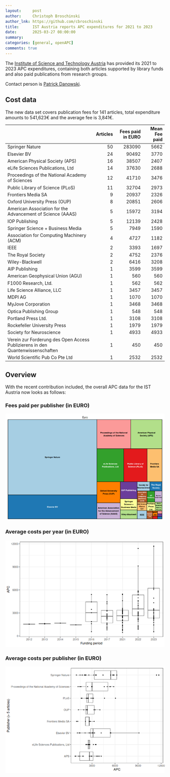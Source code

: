 ```yaml
---
layout:     post
author:     Christoph Broschinski
author_lnk: https://github.com/cbroschinski
title:      IST Austria reports APC expenditures for 2021 to 2023
date:       2025-03-27 08:00:00
summary:    
categories: [general, openAPC]
comments: true
---
```





The [Institute of Science and Technology Austria](https://ist.ac.at/) has provided its 2021 to 2023 APC expenditures, containing both articles supported by library funds and also paid publications from research groups.

Contact person is [Patrick Danowski](mailto:patrick.danowski@ist.ac.at).

## Cost data



The new data set covers publication fees for 141 articles, total expenditure amounts to 541,623€ and the average fee is 3,841€. 




|                                                                               | Articles| Fees paid in EURO| Mean Fee paid|
|:------------------------------------------------------------------------------|--------:|-----------------:|-------------:|
|Springer Nature                                                                |       50|            283090|          5662|
|Elsevier BV                                                                    |       24|             90492|          3770|
|American Physical Society (APS)                                                |       16|             38507|          2407|
|eLife Sciences Publications, Ltd                                               |       14|             37630|          2688|
|Proceedings of the National Academy of Sciences                                |       12|             41710|          3476|
|Public Library of Science (PLoS)                                               |       11|             32704|          2973|
|Frontiers Media SA                                                             |        9|             20937|          2326|
|Oxford University Press (OUP)                                                  |        8|             20851|          2606|
|American Association for the Advancement of Science (AAAS)                     |        5|             15972|          3194|
|IOP Publishing                                                                 |        5|             12139|          2428|
|Springer Science + Business Media                                              |        5|              7949|          1590|
|Association for Computing Machinery (ACM)                                      |        4|              4727|          1182|
|IEEE                                                                           |        2|              3393|          1697|
|The Royal Society                                                              |        2|              4752|          2376|
|Wiley-Blackwell                                                                |        2|              6416|          3208|
|AIP Publishing                                                                 |        1|              3599|          3599|
|American Geophysical Union (AGU)                                               |        1|               560|           560|
|F1000 Research, Ltd.                                                           |        1|               562|           562|
|Life Science Alliance, LLC                                                     |        1|              3457|          3457|
|MDPI AG                                                                        |        1|              1070|          1070|
|MyJove Corporation                                                             |        1|              3468|          3468|
|Optica Publishing Group                                                        |        1|               548|           548|
|Portland Press Ltd.                                                            |        1|              3108|          3108|
|Rockefeller University Press                                                   |        1|              1979|          1979|
|Society for Neuroscience                                                       |        1|              4933|          4933|
|Verein zur Forderung des Open Access Publizierens in den Quantenwissenschaften |        1|               450|           450|
|World Scientific Pub Co Pte Ltd                                                |        1|              2532|          2532|



## Overview

With the recent contribution included, the overall APC data for the IST Austria now looks as follows:

### Fees paid per publisher (in EURO)

![plot of chunk tree_ist_2025_03_27_full](/figure/tree_ist_2025_03_27_full-1.png)

###  Average costs per year (in EURO)

![plot of chunk box_ist_2025_03_27_year_full](/figure/box_ist_2025_03_27_year_full-1.png)

###  Average costs per publisher (in EURO)

![plot of chunk box_ist_2025_03_27_publisher_full](/figure/box_ist_2025_03_27_publisher_full-1.png)
